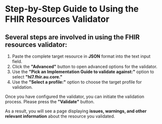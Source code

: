 # Step-by-Step Guide to Using the FHIR Resources Validator
## Several steps are involved in using the FHIR resources validator:

1. Paste the complete target resource in **JSON** format into the text input field.
2. Click the **"Advanced"** button to open advanced options for the validator.
3. Use the **"Pick an Implementation Guide to validate against:"** option to select **"hl7.fhir.au.core."**
4. Use the **"Select a profile:"** option to choose the target profile for validation.

Once you have configured the validator, you can initiate the validation process. Please press the **"Validate"** button.

As a result, you will see a page displaying **issues, warnings, and other relevant information** about the resource you validated.
